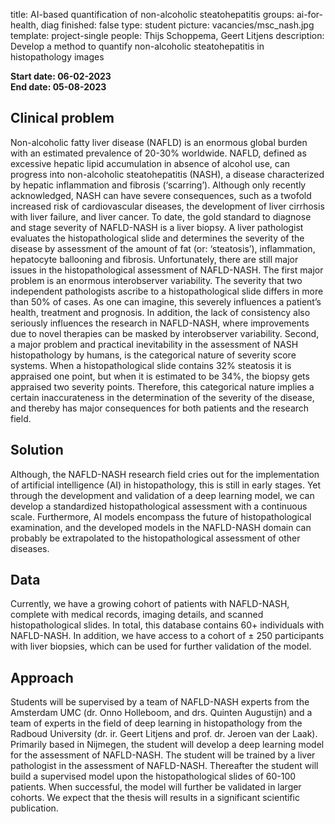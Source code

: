 title: AI-based quantification of non-alcoholic steatohepatitis
groups: ai-for-health, diag
finished: false
type: student
picture: vacancies/msc_nash.jpg
template: project-single
people: Thijs Schoppema, Geert Litjens
description: Develop a method to quantify non-alcoholic steatohepatitis in histopathology images

**Start date: 06-02-2023** <br>
**End date: 05-08-2023**

## Clinical problem
Non-alcoholic fatty liver disease (NAFLD) is an enormous global burden with an estimated prevalence of 20-30% worldwide. NAFLD, defined as excessive hepatic lipid accumulation in absence of alcohol use, can progress into non-alcoholic steatohepatitis (NASH), a disease characterized by hepatic inflammation and fibrosis (‘scarring’). Although only recently acknowledged, NASH can have severe consequences, such as a twofold increased risk of cardiovascular diseases, the development of liver cirrhosis with liver failure, and liver cancer.
To date, the gold standard to diagnose and stage severity of NAFLD-NASH is a liver biopsy. A liver pathologist evaluates the histopathological slide and determines the severity of the disease by assessment of the amount of fat (or: ‘steatosis’), inflammation, hepatocyte ballooning and fibrosis. Unfortunately, there are still major issues in the histopathological assessment of NAFLD-NASH. 
The first major problem is an enormous interobserver variability. The severity that two independent pathologists ascribe to a histopathological slide differs in more than 50% of cases. As one can imagine, this severely influences a patient’s health, treatment and prognosis. In addition, the lack of consistency also seriously influences the research in NAFLD-NASH, where improvements due to novel therapies can be masked by interobserver variability.
Second, a major problem and practical inevitability in the assessment of NASH histopathology by humans, is the categorical nature of severity score systems. When a histopathological slide contains 32% steatosis it is appraised one point, but when it is estimated to be 34%, the biopsy gets appraised two severity points. Therefore, this categorical nature implies a certain inaccurateness in the determination of the severity of the disease, and thereby has major consequences for both patients and the research field. 

## Solution
Although, the NAFLD-NASH research field cries out for the implementation of artificial intelligence (AI) in histopathology, this is still in early stages. Yet through the development and validation of a deep learning model, we can develop a standardized histopathological assessment with a continuous scale. Furthermore, AI models encompass the future of histopathological examination, and the developed models in the NAFLD-NASH domain can probably be extrapolated to the histopathological assessment of other diseases. 

## Data
Currently, we have a growing cohort of patients with NAFLD-NASH, complete with medical records, imaging details, and scanned histopathological slides. In total, this database contains 60+ individuals with NAFLD-NASH. In addition, we have access to a cohort of ± 250 participants with liver biopsies, which can be used for further validation of the model. 

## Approach
Students will be supervised by a team of NAFLD-NASH experts from the Amsterdam UMC (dr. Onno Holleboom, and drs. Quinten Augustijn) and a team of experts in the field of deep learning in histopathology from the Radboud University (dr. ir. Geert Litjens and prof. dr. Jeroen van der Laak). Primarily based in Nijmegen, the student will develop a deep learning model for the assessment of NAFLD-NASH. The student will be trained by a liver pathologist in the assessment of NAFLD-NASH. Thereafter the student will build a supervised model upon the histopathological slides of 60-100 patients. When successful, the model will further be validated in larger cohorts. We expect that the thesis will results in a significant scientific publication.
